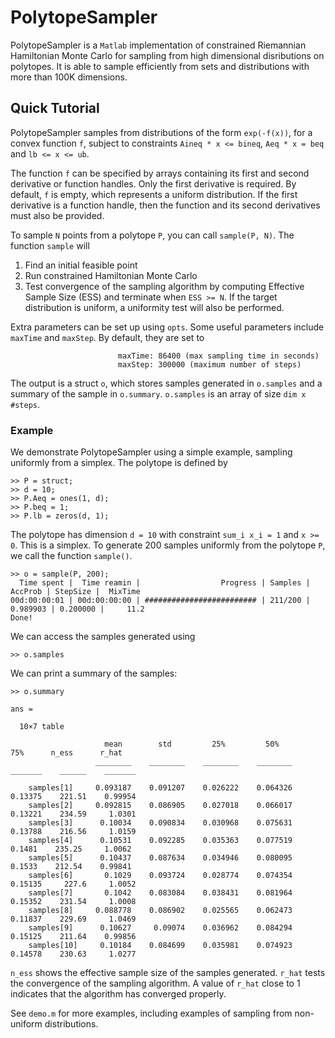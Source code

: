 # PolytopeSampler

PolytopeSampler is a `Matlab` implementation of constrained Riemannian Hamiltonian Monte Carlo for sampling from high dimensional disributions on polytopes. It is able to sample efficiently from sets and distributions with more than 100K dimensions.

## Quick Tutorial

PolytopeSampler samples from distributions of the form `exp(-f(x))`, for a convex function `f`, subject to constraints `Aineq * x <= bineq`, `Aeq * x = beq` and `lb <= x <= ub`. 

The function `f` can be specified by arrays containing its first and second derivative or function handles. Only the first derivative is required. By default, `f` is empty, which represents a uniform distribution. If the first derivative is a function handle, then the function and its second derivatives must also be provided.

To sample `N` points from a polytope `P`, you can call `sample(P, N)`. The function `sample` will 
1. Find an initial feasible point 
2. Run constrained Hamiltonian Monte Carlo
3. Test convergence of the sampling algorithm by computing Effective Sample Size (ESS) and terminate when `ESS >= N`. If the target distribution is uniform, a uniformity test will also be performed.

Extra parameters can be set up using `opts`. Some useful parameters include `maxTime` and `maxStep`. By default, they are set to 
```
                        maxTime: 86400 (max sampling time in seconds)
                        maxStep: 300000 (maximum number of steps)
```
The output is a struct `o`, which stores samples generated in `o.samples` and a summary of the sample in `o.summary`. `o.samples` is an array of size `dim x #steps`.

                
### Example

We demonstrate PolytopeSampler using a simple example, sampling uniformly from a simplex.
The polytope is defined by

```
>> P = struct;
>> d = 10;
>> P.Aeq = ones(1, d);
>> P.beq = 1;
>> P.lb = zeros(d, 1);
```
The polytope has dimension `d = 10` with constraint `sum_i x_i = 1` and `x >= 0`. This is a simplex.
To generate 200 samples uniformly from the polytope `P`, we call the function `sample()`. 
```
>> o = sample(P, 200);
  Time spent |  Time reamin |                  Progress | Samples |  AccProb | StepSize |  MixTime
00d:00:00:01 | 00d:00:00:00 | ######################### | 211/200 | 0.989903 | 0.200000 |     11.2
Done!
```
We can access the samples generated using
```
>> o.samples
```
We can print a summary of the samples: 
```
>> o.summary

ans =

  10×7 table

                     mean        std         25%         50%         75%      n_ess      r_hat 
                   ________    ________    ________    ________    _______    ______    _______

    samples[1]     0.093187    0.091207    0.026222    0.064326    0.13375    221.51    0.99954
    samples[2]     0.092815    0.086905    0.027018    0.066017    0.13221    234.59     1.0301
    samples[3]      0.10034    0.090834    0.030968    0.075631    0.13788    216.56     1.0159
    samples[4]      0.10531    0.092285    0.035363    0.077519     0.1481    235.25     1.0062
    samples[5]      0.10437    0.087634    0.034946    0.080095     0.1533    212.54    0.99841
    samples[6]       0.1029    0.093724    0.028774    0.074354    0.15135     227.6     1.0052
    samples[7]       0.1042    0.083084    0.038431    0.081964    0.15352    231.54     1.0008
    samples[8]     0.088778    0.086902    0.025565    0.062473    0.11837    229.69     1.0469
    samples[9]      0.10627     0.09074    0.036962    0.084294    0.15125    211.64    0.99856
    samples[10]     0.10184    0.084699    0.035981    0.074923    0.14578    230.63     1.0277
```
`n_ess` shows the effective sample size of the samples generated. 
`r_hat` tests the convergence of the sampling algorithm. 
A value of `r_hat` close to 1 indicates that the algorithm has converged properly. 

See `demo.m` for more examples, including examples of sampling from non-uniform distributions.  
